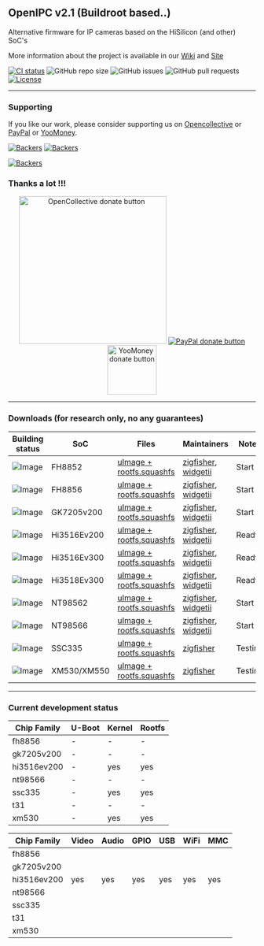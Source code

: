 ## OpenIPC v2.1 (Buildroot based..)

Alternative firmware for IP cameras based on the HiSilicon (and other) SoC's

More information about the project is available in our [Wiki](https://github.com/OpenIPC/openipc-2.1/wiki) and [Site](https://openipc.org)

[![CI status](https://img.shields.io/github/downloads/OpenIPC/openipc-2.1/total.svg)](https://github.com/OpenIPC/openipc-2.1/releases)
![GitHub repo size](https://img.shields.io/github/repo-size/OpenIPC/openipc-2.1)
![GitHub issues](https://img.shields.io/github/issues/OpenIPC/openipc-2.1)
![GitHub pull requests](https://img.shields.io/github/issues-pr/OpenIPC/openipc-2.1)
[![License](https://img.shields.io/github/license/OpenIPC/openipc-2.1)](https://opensource.org/licenses/MIT)

-----

### Supporting

If you like our work, please consider supporting us on [Opencollective](https://opencollective.com/openipc/contribute/backer-14335/checkout) or [PayPal](https://www.paypal.com/donate/?hosted_button_id=C6F7UJLA58MBS) or [YooMoney](https://openipc.org/donation/yoomoney.html). 

[![Backers](https://opencollective.com/openipc/tiers/backer/badge.svg?label=backer&color=brightgreen)](https://opencollective.com/openipc)
[![Backers](https://opencollective.com/openipc/tiers/badge.svg)](https://opencollective.com/openipc)

[![Backers](https://opencollective.com/openipc/tiers/backer.svg?avatarHeight=36)](https://opencollective.com/openipc#support)

### Thanks a lot !!!

<p align="center">
<a href="https://opencollective.com/openipc/contribute/backer-14335/checkout" target="_blank"><img src="https://opencollective.com/webpack/donate/button@2x.png?color=blue" width="300" alt="OpenCollective donate button" /></a>
<a href="https://www.paypal.com/donate/?hosted_button_id=C6F7UJLA58MBS"><img src="https://www.paypalobjects.com/en_US/IT/i/btn/btn_donateCC_LG.gif" alt="PayPal donate button" /> </a>
<a href="https://openipc.org/donation/yoomoney.html"><img src="https://yoomoney.ru/transfer/balance-informer/balance?id=596194605&key=291C29A811B500D7" width="100" alt="YooMoney donate button" /> </a>
</p>

-----

### Downloads (for research only, no any guarantees)

| Building status |    SoC    | Files    | Maintainers | Notes |
|-----------------|-----------|----------|-------------|-------|
|![Image](https://github.com/OpenIPC/openipc-2.1/actions/workflows/fh8852_images.yml/badge.svg)|FH8852|[uImage + rootfs.squashfs](https://github.com/OpenIPC/openipc-2.1/releases/download/latest/openipc.fh8852-br.tgz)|[zigfisher](https://github.com/ZigFisher), [widgetii](https://github.com/widgetii)| Start |
|![Image](https://github.com/OpenIPC/openipc-2.1/actions/workflows/fh8856_images.yml/badge.svg)|FH8856|[uImage + rootfs.squashfs](https://github.com/OpenIPC/openipc-2.1/releases/download/latest/openipc.fh8856-br.tgz)|[zigfisher](https://github.com/ZigFisher), [widgetii](https://github.com/widgetii)| Start |
|![Image](https://github.com/OpenIPC/openipc-2.1/actions/workflows/gk7205v200_images.yml/badge.svg)|GK7205v200|[uImage + rootfs.squashfs](https://github.com/OpenIPC/openipc-2.1/releases/download/latest/openipc.gk7205v200-br.tgz)|[zigfisher](https://github.com/ZigFisher), [widgetii](https://github.com/widgetii)| Start |
|![Image](https://github.com/OpenIPC/openipc-2.1/actions/workflows/hi3516ev200_images.yml/badge.svg)|Hi3516Ev200|[uImage + rootfs.squashfs](https://github.com/OpenIPC/openipc-2.1/releases/download/latest/openipc.hi3516ev200-br.tgz)|[zigfisher](https://github.com/ZigFisher), [widgetii](https://github.com/widgetii)| Ready |
|![Image](https://github.com/OpenIPC/openipc-2.1/actions/workflows/hi3516ev300_images.yml/badge.svg)|Hi3516Ev300|[uImage + rootfs.squashfs](https://github.com/OpenIPC/openipc-2.1/releases/download/latest/openipc.hi3516ev300-br.tgz)|[zigfisher](https://github.com/ZigFisher), [widgetii](https://github.com/widgetii)| Ready |
|![Image](https://github.com/OpenIPC/openipc-2.1/actions/workflows/hi3518ev300_images.yml/badge.svg)|Hi3518Ev300|[uImage + rootfs.squashfs](https://github.com/OpenIPC/openipc-2.1/releases/download/latest/openipc.hi3518ev300-br.tgz)|[zigfisher](https://github.com/ZigFisher), [widgetii](https://github.com/widgetii)| Ready |
|![Image](https://github.com/OpenIPC/openipc-2.1/actions/workflows/nt98562_images.yml/badge.svg)|NT98562|[uImage + rootfs.squashfs](https://github.com/OpenIPC/openipc-2.1/releases/download/latest/openipc.nt98562-br.tgz)|[zigfisher](https://github.com/ZigFisher), [widgetii](https://github.com/widgetii)| Start |
|![Image](https://github.com/OpenIPC/openipc-2.1/actions/workflows/nt98566_images.yml/badge.svg)|NT98566|[uImage + rootfs.squashfs](https://github.com/OpenIPC/openipc-2.1/releases/download/latest/openipc.nt98566-br.tgz)|[zigfisher](https://github.com/ZigFisher), [widgetii](https://github.com/widgetii)| Start |
|![Image](https://github.com/OpenIPC/openipc-2.1/actions/workflows/ssc335_images.yml/badge.svg)|SSC335|[uImage + rootfs.squashfs](https://github.com/OpenIPC/openipc-2.1/releases/download/latest/openipc.ssc335-br.tgz)|[zigfisher](https://github.com/ZigFisher)| Testing |
|![Image](https://github.com/OpenIPC/openipc-2.1/actions/workflows/xm530_images.yml/badge.svg)|XM530/XM550|[uImage + rootfs.squashfs](https://github.com/OpenIPC/openipc-2.1/releases/download/latest/openipc.xm530-br.tgz)|[zigfisher](https://github.com/ZigFisher)| Testing |

-----

### Current development status

| Chip Family | U-Boot | Kernel | Rootfs |
|-------------|--------|--------|--------|
| fh8856      |  -     |  -     |  -     |
| gk7205v200  |  -     |  -     |  -     |
| hi3516ev200 |  -     |  yes   |  yes   |
| nt98566     |  -     |  -     |  -     |
| ssc335      |  -     |  yes   |  yes   |
| t31         |  -     |  -     |  -     |
| xm530       |  -     |  yes   |  yes   |


| Chip Family | Video | Audio | GPIO  | USB   | WiFi  | MMC   |
|-------------|-------|-------|-------|-------|-------|-------|
| fh8856      |
| gk7205v200  |
| hi3516ev200 |  yes  |  yes  |  yes  |  yes  |  yes  |  yes  |
| nt98566     |
| ssc335      |
| t31         |
| xm530       |

